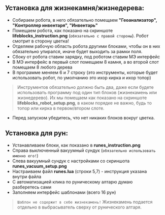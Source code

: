 ## Установка для жизнекамня/жизнедерева:

- Собираем робота, в него обязательно помещаем **"Геоанализатор", "Контроллер инвентаря", "Инвентарь"**
- Помещаем робота, как показано на скриншоте **lifeblocks_instruction.png** (`обязательно с правой стороны`). Робот смотрит в сторону цветка!
- Отделяем рабочую область робота другими блоками, чтобы он в них обязательно упирался, иначе будет выходить за рамки поля.
- Сбоку от робота ставим зарядку, под роботом ставим МЭ интерфейс
- В МЭ интерфейс в первый слот помещаем 8 камня, а во второй слот помещаем 8 любого дерева
- В программе меняем 6 и 7 строку (это инструменты, которые будет использовать робот, по умолчанию это ихор кирка и ихор топор)
> Инструментов обязательно должно быть два, даже если будете использовать программу под один тип блоков (жизнекамень или жизнедерево).
> Их мы помещаем как показано на скриншоте **lifeblocks_robot_setup.png**, в каком порядке не важно, будь то топор или кирка в первом/втором слоте.
- Перед запуском убедитесь, что нет никаких блоков вокруг цветка.


## Установка для рун:

- Устанавливаем блоки, как показано в **runes_instruction.png**
- Справа выключенный вакуумный сундук (`обязательно использовать именно его!`)
- Слева вакуумный сундук с настройками со скриншота **runes_vacuum_setup.png**
- Настраиваем файл **runes.lua** (строки 5,7) - инструкция указана внутри файла
- С автоматизацией клика по руническому алтарю думаю разберетесь сами
- Заполняем интерфейс шаблонами (всего 16 рун)
> `Шаблон не содержит в себе жизнекамень!` Жизнекамень подается отдельно в выбрасыватель сверху от рунического алтаря.
